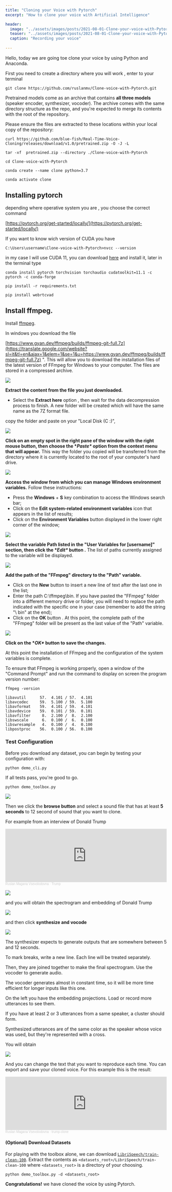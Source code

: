 ```yaml
---
title: "Cloning your Voice with Pytorch"
excerpt: "How to clone your voice with Artificial Intelligence"

header:
  image: "../assets/images/posts/2021-08-01-Clone-your-voice-with-Pytorch/voice.jpg"
  teaser: "../assets/images/posts/2021-08-01-Clone-your-voice-with-Pytorch/voice.jpg"
  caption: "Recording your voice"
  
---
```




Hello, today we are going toe clone your voice by using Python and Anaconda.

First you need to create a directory where you will work , enter to your terminal

```
git clone https://github.com/ruslanmv/Clone-voice-with-Pytorch.git
```

Pretrained models come as an archive that contains **all three models** (speaker encoder, synthesizer, vocoder). The archive comes with the same directory structure as the repo, and you're expected to merge its contents with the root of the repository.



Please ensure the files are extracted to these locations within your local copy of the repository:

```
curl https://github.com/blue-fish/Real-Time-Voice-Cloning/releases/download/v1.0/pretrained.zip -O -J -L
```

```
tar -xf  pretrained.zip --directory ./Clone-voice-with-Pytorch
```

```
cd Clone-voice-with-Pytorch
```

```
conda create --name clone python=3.7
```

```
conda activate clone
```

## Installing pytorch

depending where operative system you are , you choose the correct command

[https://pytorch.org/get-started/locally/](https://pytorch.org/get-started/locally/)

If you want to know wich version of CUDA you have

```
C:\Users\username\Clone-voice-with-Pytorch>nvcc --version
```

in my case I will use CUDA 11, you can download [here](https://developer.download.nvidia.com/compute/cuda/11.4.1/local_installers/cuda_11.4.1_471.41_win10.exe) and install it, later in the terminal type

```
conda install pytorch torchvision torchaudio cudatoolkit=11.1 -c pytorch -c conda-forge
```

```
pip install -r requirements.txt 
```

```
pip install webrtcvad
```

## Install ffmpeg.

Install [ffmpeg](https://ffmpeg.org/download.html#get-packages).

In windows you download the file

[https://www.gyan.dev/ffmpeg/builds/ffmpeg-git-full.7z](https://translate.google.com/website?sl=it&tl=en&ajax=1&elem=1&se=1&u=https://www.gyan.dev/ffmpeg/builds/ffmpeg-git-full.7z) ". This will allow you to download the installation files of the latest version of FFmpeg for Windows to your computer. The files are stored in a compressed archive.

![](../assets/images/posts/2021-08-01-Clone-your-voice-with-Pytorch/1a.jpg)



**Extract the content from the file you just downloaded.** 

- Select the **Extract here** option , then wait for the data decompression process to finish. A new folder will be created which will have the same name as the 7Z format file.



copy the folder and  paste on your "Local Disk (C :)", 

![](../assets/images/posts/2021-08-01-Clone-your-voice-with-Pytorch/v4-728px-Install-FFmpeg-on-Windows-Step-11-Version-2.jpg.webp)

**Click on an empty spot in the right pane of the window with the right mouse button, then choose the \**Paste\** option from the context menu that will appear.** This way the folder you copied will be transferred from the directory where it is currently located to the root of your computer's hard drive.

![](../assets/images/posts/2021-08-01-Clone-your-voice-with-Pytorch/v4-728px-Install-FFmpeg-on-Windows-Step-12-Version-4.jpg.webp)

**Access the window from which you can manage Windows environment variables.** Follow these instructions:

- Press the **Windows** + **S** key combination to access the Windows search bar;
- Click on the **Edit system-related environment variables** icon that appears in the list of results;
- Click on the **Environment Variables** button displayed in the lower right corner of the window;

![](../assets/images/posts/2021-08-01-Clone-your-voice-with-Pytorch/v4-728px-Install-FFmpeg-on-Windows-Step-13-Version-4.jpg.webp)

**Select the variable Path listed in the "User Variables for [username]" section, then click the \**Edit\** button .** The list of paths currently assigned to the variable will be displayed.



![](../assets/images/posts/2021-08-01-Clone-your-voice-with-Pytorch/v4-728px-Install-FFmpeg-on-Windows-Step-14-Version-3.jpg.webp)



**Add the path of the "FFmpeg" directory to the "Path" variable.** 

- Click on the **New** button to insert a new line of text after the last one in the list;
- Enter the path C:\ffmpeg\bin. If you have pasted the "FFmpeg" folder into a different memory drive or folder, you will need to replace the path indicated with the specific one in your case (remember to add the string "\ bin" at the end);
- Click on the **OK** button . At this point, the complete path of the "FFmpeg" folder will be present as the last value of the "Path" variable.

![](../assets/images/posts/2021-08-01-Clone-your-voice-with-Pytorch/v4-728px-Install-FFmpeg-on-Windows-Step-15-Version-3.jpg.webp)

**Click on the \**OK\** button to save the changes.**

 At this point the installation of FFmpeg and the configuration of the system variables is complete.

 To ensure that FFmpeg is working properly, open a window of the "Command Prompt" and run the command to display on screen the program version number: 

```
ffmpeg -version
```

```
libavutil      57.  4.101 / 57.  4.101
libavcodec     59.  5.100 / 59.  5.100
libavformat    59.  4.101 / 59.  4.101
libavdevice    59.  0.101 / 59.  0.101
libavfilter     8.  2.100 /  8.  2.100
libswscale      6.  0.100 /  6.  0.100
libswresample   4.  0.100 /  4.  0.100
libpostproc    56.  0.100 / 56.  0.100
```

### Test Configuration

Before you download any dataset, you can begin by testing your configuration with:

```
python demo_cli.py
```

If all tests pass, you're good to go.

```
python demo_toolbox.py
```

![](../assets/images/posts/2021-08-01-Clone-your-voice-with-Pytorch/2a.jpg)



Then we click the **browse button** and select a sound file that has at least  **5 seconds**  to 12 second of sound that you want to clone.

For example from an interview of Donald Trump

<iframe width="100%" height="166" scrolling="no" frameborder="no" allow="autoplay" src="https://w.soundcloud.com/player/?url=https%3A//api.soundcloud.com/tracks/1108804639&color=%23ff5500&auto_play=false&hide_related=false&show_comments=true&show_user=true&show_reposts=false&show_teaser=true"></iframe><div style="font-size: 10px; color: #cccccc;line-break: anywhere;word-break: normal;overflow: hidden;white-space: nowrap;text-overflow: ellipsis; font-family: Interstate,Lucida Grande,Lucida Sans Unicode,Lucida Sans,Garuda,Verdana,Tahoma,sans-serif;font-weight: 100;"><a href="https://soundcloud.com/ruslan-kobizev" title="Ruslan Magana Vsevolodovna" target="_blank" style="color: #cccccc; text-decoration: none;">Ruslan Magana Vsevolodovna</a> · <a href="https://soundcloud.com/ruslan-kobizev/trump" title="Trump" target="_blank" style="color: #cccccc; text-decoration: none;">Trump</a></div>





![](../assets/images/posts/2021-08-01-Clone-your-voice-with-Pytorch/3a.jpg)



and you will obtain the spectrogram and embedding of Donald Trump



![](../assets/images/posts/2021-08-01-Clone-your-voice-with-Pytorch/4a.jpg)

and then click  **synthesize and vocode**



![](../assets/images/posts/2021-08-01-Clone-your-voice-with-Pytorch/5a.jpg)



The synthesizer expects to generate outputs that are somewhere between 5 and 12 seconds.

To mark breaks, write a new line. Each line will be treated separately.

Then, they are joined together to make the final spectrogram. Use the vocoder to generate audio.

The vocoder generates almost in constant time, so it will be more time efficient for longer inputs like this one.

On the left you have the embedding projections. Load or record more utterances to see them.

If you have at least 2 or 3 utterances from a same speaker, a cluster should form.

Synthesized utterances are of the same color as the speaker whose voice was used, but they're represented with a cross.

You will obtain



![](../assets/images/posts/2021-08-01-Clone-your-voice-with-Pytorch/6a.jpg)



And you can change the text that you want to reproduce each time.  You can export and save your cloned voice. For this example this is the result:

<iframe width="100%" height="166" scrolling="no" frameborder="no" allow="autoplay" src="https://w.soundcloud.com/player/?url=https%3A//api.soundcloud.com/tracks/1108806946&color=%23ff5500&auto_play=false&hide_related=false&show_comments=true&show_user=true&show_reposts=false&show_teaser=true"></iframe><div style="font-size: 10px; color: #cccccc;line-break: anywhere;word-break: normal;overflow: hidden;white-space: nowrap;text-overflow: ellipsis; font-family: Interstate,Lucida Grande,Lucida Sans Unicode,Lucida Sans,Garuda,Verdana,Tahoma,sans-serif;font-weight: 100;"><a href="https://soundcloud.com/ruslan-kobizev" title="Ruslan Magana Vsevolodovna" target="_blank" style="color: #cccccc; text-decoration: none;">Ruslan Magana Vsevolodovna</a> · <a href="https://soundcloud.com/ruslan-kobizev/trump-clone" title="trump-clone" target="_blank" style="color: #cccccc; text-decoration: none;">trump-clone</a></div>



#### (Optional) Download Datasets

For playing with the toolbox alone, we can download [`LibriSpeech/train-clean-100`](https://www.openslr.org/resources/12/train-clean-100.tar.gz).  Extract the contents as `<datasets_root>/LibriSpeech/train-clean-100` where `<datasets_root>` is a directory of your choosing. 

```
python demo_toolbox.py -d <datasets_root>
```



**Congratulations!** we have cloned the voice by using Pytorch.







